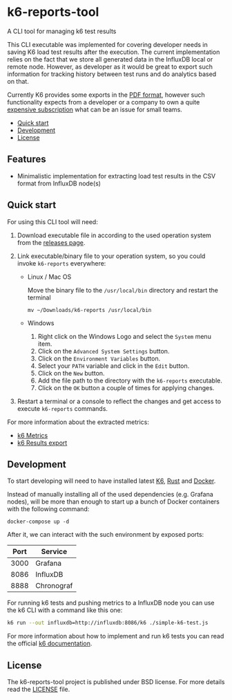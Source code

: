 # k6-reports-tool
A CLI tool for managing k6 test results 

This CLI executable was implemented for covering developer needs in saving K6 load test results after the execution. The current implementation relies on the fact that  we store all generated data in the InfluxDB local or remote node. However, as developer as it would be great to export such information for tracking history between test runs and do analytics based on that.

Currently K6 provides some exports in the [PDF format](https://k6.io/docs/cloud/analyzing-results/result-export/), however such functionality expects from a developer or a company to own a quite [expensive subscription](https://k6.io/pricing/) what can be an issue for small teams.

- [Quick start](#quick-start)
- [Development](#development)
- [License](#license)

## Features

- Minimalistic implementation for extracting load test results in the CSV format from InfluxDB node(s)

## Quick start
For using this CLI tool will need:

1. Download executable file in according to the used operation system from the [releases page](https://github.com/Relrin/k6-reports-tool/releases).

2. Link executable/binary file to your operation system, so you could invoke `k6-reports` everywhere:

    - Linux / Mac OS

      Move the binary file to the `/usr/local/bin` directory and restart the terminal
        ```
        mv ~/Downloads/k6-reports /usr/local/bin
        ```

    - Windows

        1. Right click on the Windows Logo and select the `System` menu item.
        2. Click on the `Advanced System Settings` button.
        3. Click on the `Environment Variables` button.
        4. Select your `PATH` variable and click in the `Edit` button.
        5. Click on the `New` button.
        6. Add the file path to the directory with the `k6-reports` executable.
        7. Click on the `OK` button a couple of times for applying changes.

3. Restart a terminal or a console to reflect the changes and get access to execute `k6-reports` commands.

For more information about the extracted metrics:
- [k6 Metrics](https://k6.io/docs/using-k6/metrics/)
- [k6 Results export](https://k6.io/docs/cloud/analyzing-results/result-export/)

## Development

To start developing will need to have installed latest [K6](https://k6.io/docs/getting-started/installation/), [Rust](https://www.rust-lang.org/learn/get-started) and [Docker](https://docs.docker.com/install/). 

Instead of manually installing all of the used dependencies (e.g. Grafana nodes), will be more than enough to start up a bunch of Docker containers with the following command:
```
docker-compose up -d
```

After it, we can interact with the such environment by exposed ports:

| Port       | Service     |
| ---------- | ----------- |
| 3000       | Grafana     |  
| 8086       | InfluxDB    |
| 8888       | Chronograf  |

For running k6 tests and pushing metrics to a InfluxDB node you can use the k6 CLI with a command like this one:
```bash
k6 run --out influxdb=http://influxdb:8086/k6 ./simple-k6-test.js
```

For more information about how to implement and run k6 tests you can read the official [k6 documentation](https://k6.io/docs/getting-started/running-k6/).

## License

The k6-reports-tool project is published under BSD license. For more details read the [LICENSE](https://github.com/Relrin/k6-reports-tool/blob/main/LICENSE) file.
